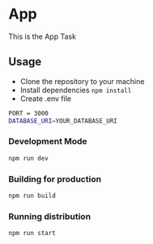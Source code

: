 # App
This is the App Task

## Usage
* Clone the repository to your machine
* Install dependencies `npm install`
* Create .env file
```bash
PORT = 3000
DATABASE_URI=YOUR_DATABASE_URI
```
### Development Mode
```bash
npm run dev
```

### Building for production
```bash
npm run build
```

### Running distribution
```bash
npm run start
```